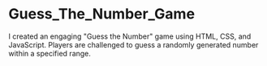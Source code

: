 # Guess_The_Number_Game
I created an engaging "Guess the Number" game using HTML, CSS, and JavaScript. Players are challenged to guess a randomly generated number within a specified range. 
